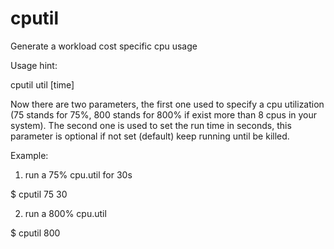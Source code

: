 # cputil
Generate a workload cost specific cpu usage

Usage hint:

cputil util [time]

Now there are two parameters, the first one used to specify a cpu utilization
(75 stands for 75%, 800 stands for 800% if exist more than 8 cpus in your
system). The second one is used to set the run time in seconds, this parameter
is optional if not set (default) keep running until be killed.

Example:

1. run a 75% cpu.util for 30s

$ cputil 75 30

2. run a 800% cpu.util

$ cputil 800
